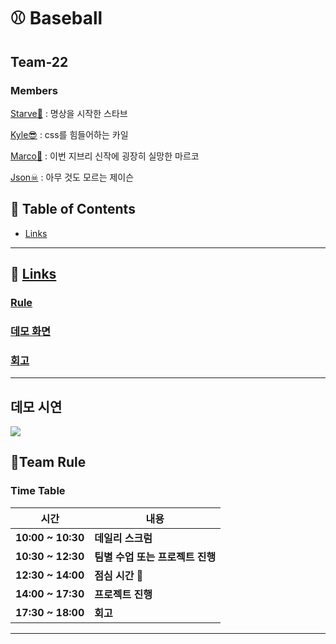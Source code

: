 # ⚾ Baseball

## Team-22

### Members

[Starve🌱](https://github.com/Jiwon-JJW) : 명상을 시작한 스타브

[Kyle😎](https://github.com/hayoung123) : css를 힘들어하는 카일

[Marco🦝](https://github.com/95degree) : 이번 지브리 신작에 굉장히 실망한 마르코

[Json☠](https://github.com/kowoohyuk) : 아무 것도 모르는 제이슨

## 📝 Table of Contents

- [Links](#links)

---

## 🔗 [Links](#Links)

### [Rule](https://github.com/kowoohyuk/baseball/wiki/Rule)
### [데모 화면](https://github.com/kowoohyuk/baseball/wiki/1%EC%A3%BC%EC%B0%A8-%EB%8D%B0%EB%AA%A8-%ED%99%94%EB%A9%B4)
### [회고](https://github.com/kowoohyuk/baseball/wiki/%ED%9A%8C%EA%B3%A0)
---

## 데모 시연
![](https://github.com/95degree/socketStudy/blob/main/KakaoTalk_20210723_222534363.gif)

## 🔨Team Rule

### Time Table

| 시간              | 내용                             |
| ----------------- | -------------------------------- |
| **10:00 ~ 10:30** | **데일리 스크럼**                |
| **10:30 ~ 12:30** | **팀별 수업 또는 프로젝트 진행** |
| **12:30 ~ 14:00** | **점심 시간** 🍚                 |
| **14:00 ~ 17:30** | **프로젝트 진행**                |
| **17:30 ~ 18:00** | **회고**                         |

---

